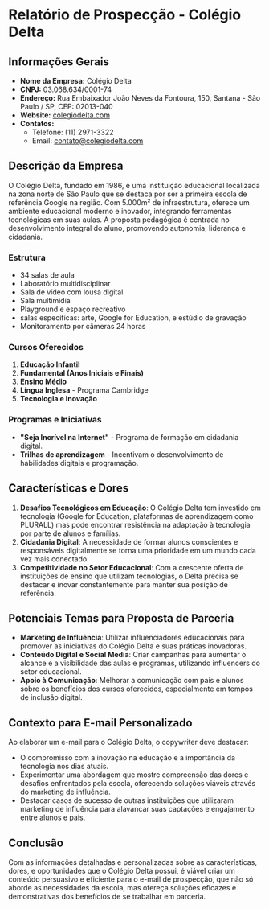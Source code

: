 # Relatório de Prospecção - Colégio Delta

## Informações Gerais
- **Nome da Empresa:** Colégio Delta
- **CNPJ:** 03.068.634/0001-74
- **Endereço:** Rua Embaixador João Neves da Fontoura, 150, Santana - São Paulo / SP, CEP: 02013-040
- **Website:** [colegiodelta.com](https://colegiodelta.com)
- **Contatos:**
  - Telefone: (11) 2971-3322
  - Email: contato@colegiodelta.com

## Descrição da Empresa
O Colégio Delta, fundado em 1986, é uma instituição educacional localizada na zona norte de São Paulo que se destaca por ser a primeira escola de referência Google na região. Com 5.000m² de infraestrutura, oferece um ambiente educacional moderno e inovador, integrando ferramentas tecnológicas em suas aulas. A proposta pedagógica é centrada no desenvolvimento integral do aluno, promovendo autonomia, liderança e cidadania.

### Estrutura
- 34 salas de aula
- Laboratório multidisciplinar
- Sala de vídeo com lousa digital
- Sala multimídia
- Playground e espaço recreativo
- salas específicas: arte, Google for Education, e estúdio de gravação
- Monitoramento por câmeras 24 horas

### Cursos Oferecidos
1. **Educação Infantil**
2. **Fundamental (Anos Iniciais e Finais)**
3. **Ensino Médio**
4. **Língua Inglesa** - Programa Cambridge
5. **Tecnologia e Inovação**

### Programas e Iniciativas
- **"Seja Incrível na Internet"** - Programa de formação em cidadania digital.
- **Trilhas de aprendizagem** - Incentivam o desenvolvimento de habilidades digitais e programação.

## Características e Dores
1. **Desafios Tecnológicos em Educação**: O Colégio Delta tem investido em tecnologia (Google for Education, plataformas de aprendizagem como PLURALL) mas pode encontrar resistência na adaptação à tecnologia por parte de alunos e famílias.
2. **Cidadania Digital**: A necessidade de formar alunos conscientes e responsáveis digitalmente se torna uma prioridade em um mundo cada vez mais conectado.
3. **Competitividade no Setor Educacional**: Com a crescente oferta de instituições de ensino que utilizam tecnologias, o Delta precisa se destacar e inovar constantemente para manter sua posição de referência.

## Potenciais Temas para Proposta de Parceria
- **Marketing de Influência**: Utilizar influenciadores educacionais para promover as iniciativas do Colégio Delta e suas práticas inovadoras.
- **Conteúdo Digital e Social Media**: Criar campanhas para aumentar o alcance e a visibilidade das aulas e programas, utilizando influencers do setor educacional.
- **Apoio à Comunicação**: Melhorar a comunicação com pais e alunos sobre os benefícios dos cursos oferecidos, especialmente em tempos de inclusão digital.

## Contexto para E-mail Personalizado
Ao elaborar um e-mail para o Colégio Delta, o copywriter deve destacar:
- O compromisso com a inovação na educação e a importância da tecnologia nos dias atuais.
- Experimentar uma abordagem que mostre compreensão das dores e desafios enfrentados pela escola, oferecendo soluções viáveis através do marketing de influência.
- Destacar casos de sucesso de outras instituições que utilizaram marketing de influência para alavancar suas captações e engajamento entre alunos e pais.

## Conclusão
Com as informações detalhadas e personalizadas sobre as características, dores, e oportunidades que o Colégio Delta possui, é viável criar um conteúdo persuasivo e eficiente para o e-mail de prospecção, que não só aborde as necessidades da escola, mas ofereça soluções eficazes e demonstrativas dos benefícios de se trabalhar em parceria.